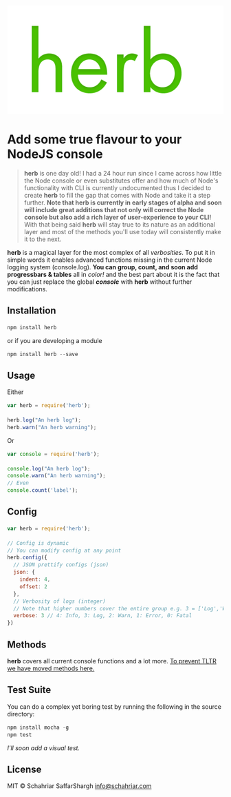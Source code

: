 ![Herbal Logo](logo.png)

Add some true flavour to your **NodeJS** console
======

> **herb** is one day old! I had a 24 hour run since I came across how little the Node console or even substitutes offer and how much of Node's functionality with CLI is currently undocumented thus I decided to create **herb** to fill the gap that comes with Node and take it a step further. **Note that herb is currently in early stages of alpha and soon will include great additions that not only will correct the Node console but also add a rich layer of user-experience to your CLI!** With that being said **herb** will stay true to its nature as an additional layer and most of the methods you'll use today will consistently make it to the next.

**herb** is a magical layer for the most complex of all *verbosities*. To put it in simple words it enables advanced functions missing in the current Node logging system (console.log). **You can group, count, and soon add progressbars & tables** all in *color!* and the best part about it is the fact that you can just replace the global ***console*** with **herb** without further modifications.

## Installation
```javascript
npm install herb
```
or if you are developing a module
```javascript
npm install herb --save
```

## Usage
Either
```javascript
var herb = require('herb');

herb.log("An herb log");
herb.warn("An herb warning");
```
Or
```javascript
var console = require('herb');

console.log("An herb log");
console.warn("An herb warning");
// Even
console.count('label');
```

## Config
```javascript
var herb = require('herb');

// Config is dynamic
// You can modify config at any point
herb.config({
  // JSON prettify configs (json)
  json: {
    indent: 4,
    offset: 2 
  },
  // Verbosity of logs (integer)
  // Note that higher numbers cover the entire group e.g. 3 = ['Log','Warn','Error']
  verbose: 3 // 4: Info, 3: Log, 2: Warn, 1: Error, 0: Fatal
})
```

## Methods
**herb** covers all current console functions and a lot more.
[To prevent TLTR we have moved methods here.](./tutorials/methods.md)

## Test Suite
You can do a complex yet boring test by running the following in the source directory:
```javascript
npm install mocha -g
npm test
```
*I'll soon add a visual test.*

## License
MIT © Schahriar SaffarShargh <info@schahriar.com>
